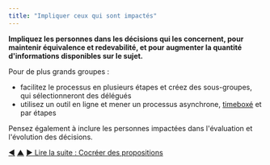 ```yaml
---
title: "Impliquer ceux qui sont impactés"
---
```



<strong>Impliquez les personnes dans les décisions qui les concernent, pour maintenir équivalence et redevabilité, et pour augmenter la quantité d'informations disponibles sur le sujet.</strong>

Pour de plus grands groupes :

- facilitez le processus en plusieurs étapes et créez des sous-groupes, qui sélectionneront des délégués
- utilisez un outil en ligne et mener un processus asynchrone, [timeboxé](timebox-activities.html) et par étapes

Pensez également à inclure les personnes impactées dans l'évaluation et l'évolution des décisions.

<div class="bottom-nav">
<a href="evaluate-and-evolve-agreements.html" title="Retour à : Évaluer et développer les accords">◀</a> <a href="co-creation-and-evolution.html" title="Remonter: Cocréer et évoluer">▲</a> <a href="co-create-proposals.html" title="">▶ Lire la suite : Cocréer des propositions</a>
</div>


<script type="text/javascript">
Mousetrap.bind('g n', function() {
    window.location.href = 'co-create-proposals.html';
    return false;
});
</script>

